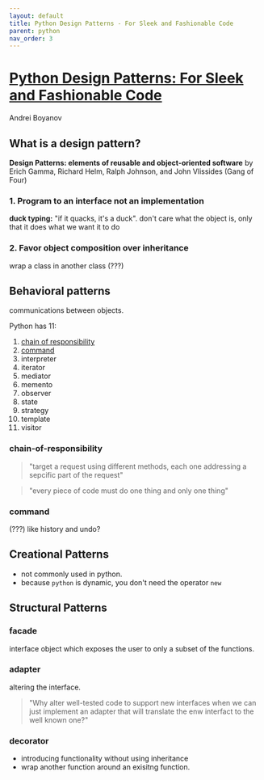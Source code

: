 ```yaml
---
layout: default
title: Python Design Patterns - For Sleek and Fashionable Code
parent: python
nav_order: 3
---
```


# [Python Design Patterns: For Sleek and Fashionable Code](https://www.toptal.com/python/python-design-patterns)
Andrei Boyanov

## What is a design pattern?

**Design Patterns: elements of reusable and object-oriented software** by Erich Gamma, Richard Helm, Ralph Johnson, and John Vlissides (Gang of Four)

### 1. Program to an interface not an implementation

**duck typing:** "if it quacks, it's a duck".
don't care what the object is, only that it does what we want it to do

### 2. Favor object composition over inheritance
wrap a class in another class (???)

## Behavioral patterns
communications between objects.

Python has 11:  

1. [chain of responsibility](#chain-of-responsibility)
2. [command](#command)
3. interpreter
4. iterator
5. mediator
6. memento
7. observer
8. state
9. strategy
10. template
11. visitor

### chain-of-responsibility

> "target a request using different methods, each one addressing a sepcific part of the request"

> "every piece of code must do one thing and only one thing"

### command

(???) like history and undo?

## Creational Patterns
- not commonly used in python.
- because `python` is dynamic, you don't need the operator `new`

## Structural Patterns

### facade

interface object which exposes the user to only a subset of the functions.

### adapter

altering the interface.

> "Why alter well-tested code to support new interfaces when we can just implement an adapter that will translate the enw interfact to the well known one?"

### decorator

- introducing functionality without using inheritance
- wrap another function around an exisitng function.  
